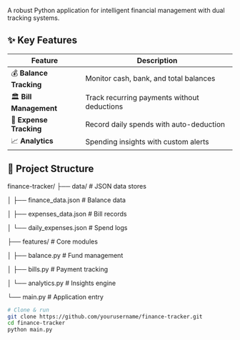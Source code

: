 A robust Python application for intelligent financial management with dual tracking systems.

## ✨ Key Features

| Feature | Description |
|---------|-------------|
| 💰 **Balance Tracking** | Monitor cash, bank, and total balances |
| 🏛 **Bill Management** | Track recurring payments without deductions |
| 🛒 **Expense Tracking** | Record daily spends with auto-deduction |
| 📈 **Analytics** | Spending insights with custom alerts |



## 📂 Project Structure

finance-tracker/
├── data/               # JSON data stores

│   ├── finance_data.json    # Balance data

│   ├── expenses_data.json   # Bill records

│   └── daily_expenses.json  # Spend logs

├── features/           # Core modules

│   ├── balance.py      # Fund management

│   ├── bills.py        # Payment tracking

│   └── analytics.py    # Insights engine

└── main.py             # Application entry


```bash
# Clone & run
git clone https://github.com/yourusername/finance-tracker.git
cd finance-tracker
python main.py
